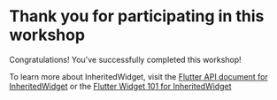 # Thank you for participating in this workshop

Congratulations! You've successfully completed this workshop!

To learn more about InheritedWidget, visit the
[Flutter API document for InheritedWidget](https://api.flutter.dev/flutter/widgets/InheritedWidget-class.html) or
the [Flutter Widget 101 for InheritedWidget](https://www.youtube.com/watch?v=Zbm3hjPjQMk)

